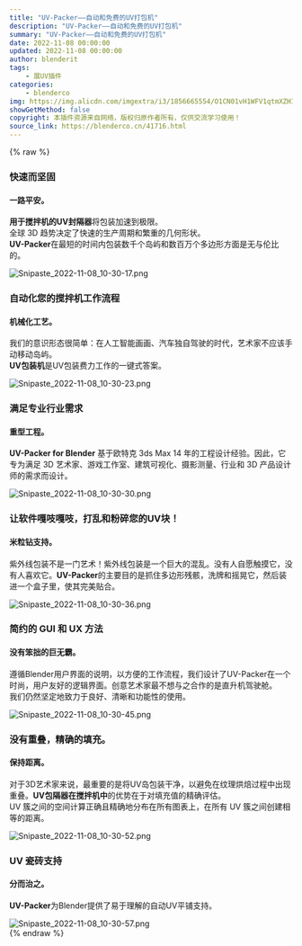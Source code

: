 ```yaml
---
title: "UV-Packer——自动和免费的UV打包机"
description: "UV-Packer——自动和免费的UV打包机"
summary: "UV-Packer——自动和免费的UV打包机"
date: 2022-11-08 00:00:00
updated: 2022-11-08 00:00:00
author: blenderit
tags: 
    - 展UV插件
categories:
    - blenderco
img: https://img.alicdn.com/imgextra/i3/1856665554/O1CN01vH1WFV1qtmXZHIULv_!!1856665554.png
showGetMethod: false
copyright: 本插件资源来自网络，版权归原作者所有，仅供交流学习使用！
source_link: https://blenderco.cn/41716.html
---
```


{% raw %}
<div class="et_pb_row et_pb_row_0">
<div class="et_pb_column et_pb_column_4_4 et_pb_column_0 et_pb_css_mix_blend_mode_passthrough et-last-child">
<div class="et_pb_module et_pb_text et_pb_text_0 et_pb_text_align_left et_pb_bg_layout_light">
<div class="et_pb_text_inner">
<h3>快速而坚固</h3>
</div>
</div>
<div class="et_pb_module et_pb_blurb et_pb_blurb_0 et_pb_text_align_left et_pb_blurb_position_top et_pb_bg_layout_dark">
<div class="et_pb_blurb_content">
<div class="et_pb_blurb_container">
<h4 class="et_pb_module_header">一路平安。</h4>
<div class="et_pb_blurb_description">
<p><strong>用于搅拌机的UV封隔器</strong>将包装加速到极限。<br>
全球 3D 趋势决定了快速的生产周期和繁重的几何形状。<br>
<strong>UV-Packer</strong>在最短的时间内包装数千个岛屿和数百万个多边形方面是无与伦比的。</p>
</div>
</div>
</div>
</div>
<div class="et_pb_module et_pb_image et_pb_image_0"><img src="https://img.alicdn.com/imgextra/i3/1856665554/O1CN01vH1WFV1qtmXZHIULv_!!1856665554.png" alt="Snipaste_2022-11-08_10-30-17.png"></div>
</div>
</div><div class="et_pb_row et_pb_row_1">
<div class="et_pb_column et_pb_column_4_4 et_pb_column_1 et_pb_css_mix_blend_mode_passthrough et-last-child">
<div class="et_pb_module et_pb_text et_pb_text_1 et_pb_text_align_left et_pb_bg_layout_light">
<div class="et_pb_text_inner">
<h3>自动化您的搅拌机工作流程</h3>
</div>
</div>
<div class="et_pb_module et_pb_blurb et_pb_blurb_1 et_pb_text_align_left et_pb_blurb_position_top et_pb_bg_layout_dark">
<div class="et_pb_blurb_content">
<div class="et_pb_blurb_container">
<h4 class="et_pb_module_header">机械化工艺。</h4>
<div class="et_pb_blurb_description">
<p>我们的意识形态很简单：在人工智能画画、汽车独自驾驶的时代，艺术家不应该手动移动岛屿。<br>
<strong>UV包装机</strong>是UV包装费力工作的一键式答案。</p>
</div>
</div>
</div>
</div>
<div class="et_pb_module et_pb_image et_pb_image_1"><img src="https://img.alicdn.com/imgextra/i1/1856665554/O1CN01mpFjbM1qtmXhc0Zfq_!!1856665554.png" alt="Snipaste_2022-11-08_10-30-23.png"></div>
</div>
</div><div class="et_pb_row et_pb_row_2">
<div class="et_pb_column et_pb_column_4_4 et_pb_column_2 et_pb_css_mix_blend_mode_passthrough et-last-child">
<div class="et_pb_module et_pb_text et_pb_text_2 et_pb_text_align_left et_pb_bg_layout_light">
<div class="et_pb_text_inner">
<h3>满足专业行业需求</h3>
</div>
</div>
<div class="et_pb_module et_pb_blurb et_pb_blurb_2 et_pb_text_align_left et_pb_blurb_position_top et_pb_bg_layout_dark">
<div class="et_pb_blurb_content">
<div class="et_pb_blurb_container">
<h4 class="et_pb_module_header">重型工程。</h4>
<div class="et_pb_blurb_description">
<p><strong>UV-Packer for Blender</strong> 基于欧特克 3ds Max 14 年的工程设计经验。因此，它专为满足 3D 艺术家、游戏工作室、建筑可视化、摄影测量、行业和 3D 产品设计师的需求而设计。</p>
</div>
</div>
</div>
</div>
<div class="et_pb_module et_pb_image et_pb_image_2"><img src="https://img.alicdn.com/imgextra/i1/1856665554/O1CN01FnbzwJ1qtmXiMN8oh_!!1856665554.png" alt="Snipaste_2022-11-08_10-30-30.png"></div>
</div>
</div><div class="et_pb_row et_pb_row_3">
<div class="et_pb_column et_pb_column_4_4 et_pb_column_3 et_pb_css_mix_blend_mode_passthrough et-last-child et_pb_column_empty"></div>
</div><div class="et_pb_row et_pb_row_4">
<div class="et_pb_column et_pb_column_4_4 et_pb_column_4 et_pb_css_mix_blend_mode_passthrough et-last-child">
<div class="et_pb_module et_pb_text et_pb_text_3 et_pb_text_align_left et_pb_bg_layout_light">
<div class="et_pb_text_inner">
<h3>让软件嘎吱嘎吱，打乱和粉碎您的UV块！</h3>
</div>
</div>
<div class="et_pb_module et_pb_blurb et_pb_blurb_3 et_pb_text_align_left et_pb_blurb_position_top et_pb_bg_layout_dark">
<div class="et_pb_blurb_content">
<div class="et_pb_blurb_container">
<h4 class="et_pb_module_header">米粒钻支持。</h4>
<div class="et_pb_blurb_description">
<p>紫外线包装不是一门艺术！紫外线包装是一个巨大的混乱。没有人自愿触摸它，没有人喜欢它。<strong>UV-Packer</strong>的主要目的是抓住多边形残骸，洗牌和摇晃它，然后装进一个盒子里，使其完美贴合。</p>
</div>
</div>
</div>
</div>
<div class="et_pb_module et_pb_image et_pb_image_3"><img src="https://img.alicdn.com/imgextra/i1/1856665554/O1CN01YpGixe1qtmXiMPgke_!!1856665554.png" alt="Snipaste_2022-11-08_10-30-36.png"></div>
</div>
</div><div class="et_pb_row et_pb_row_5">
<div class="et_pb_column et_pb_column_4_4 et_pb_column_5 et_pb_css_mix_blend_mode_passthrough et-last-child">
<div class="et_pb_module et_pb_text et_pb_text_4 et_pb_text_align_left et_pb_bg_layout_light">
<div class="et_pb_text_inner">
<h3>简约的 GUI 和 UX 方法</h3>
</div>
</div>
<div class="et_pb_module et_pb_blurb et_pb_blurb_4 et_pb_text_align_left et_pb_blurb_position_top et_pb_bg_layout_dark">
<div class="et_pb_blurb_content">
<div class="et_pb_blurb_container">
<h4 class="et_pb_module_header">没有笨拙的巨无霸。</h4>
<div class="et_pb_blurb_description">
<p>遵循Blender用户界面的说明，以方便的工作流程，我们设计了UV-Packer在一个时尚，用户友好的逻辑界面。创意艺术家最不想与之合作的是直升机驾驶舱。<br>
我们仍然坚定地致力于良好、清晰和功能性的使用。</p>
</div>
</div>
</div>
</div>
<div class="et_pb_module et_pb_image et_pb_image_4"><img src="https://img.alicdn.com/imgextra/i1/1856665554/O1CN018ZBSFJ1qtmXjYLMK4_!!1856665554.png" alt="Snipaste_2022-11-08_10-30-45.png"></div>
</div>
</div><div class="et_pb_row et_pb_row_6">
<div class="et_pb_column et_pb_column_4_4 et_pb_column_6 et_pb_css_mix_blend_mode_passthrough et-last-child">
<div class="et_pb_module et_pb_text et_pb_text_5 et_pb_text_align_left et_pb_bg_layout_light">
<div class="et_pb_text_inner">
<h3>没有重叠，精确的填充。</h3>
</div>
</div>
<div class="et_pb_module et_pb_blurb et_pb_blurb_5 et_pb_text_align_left et_pb_blurb_position_top et_pb_bg_layout_dark">
<div class="et_pb_blurb_content">
<div class="et_pb_blurb_container">
<h4 class="et_pb_module_header">保持距离。</h4>
<div class="et_pb_blurb_description">
<p>对于3D艺术家来说，最重要的是将UV岛包装干净，以避免在纹理烘焙过程中出现重叠。<strong>UV包隔器在搅拌机中</strong>的优势在于对填充值的精确评估。<br>
UV 簇之间的空间计算正确且精确地分布在所有图表上，在所有 UV 簇之间创建相等的距离。</p>
</div>
</div>
</div>
</div>
<div class="et_pb_module et_pb_image et_pb_image_5"><img src="https://img.alicdn.com/imgextra/i1/1856665554/O1CN017XIN1R1qtmXcEGGAF_!!1856665554.png" alt="Snipaste_2022-11-08_10-30-52.png"></div>
</div>
</div><div class="et_pb_row et_pb_row_7">
<div class="et_pb_column et_pb_column_4_4 et_pb_column_7 et_pb_css_mix_blend_mode_passthrough et-last-child">
<div class="et_pb_module et_pb_text et_pb_text_6 et_pb_text_align_left et_pb_bg_layout_light">
<div class="et_pb_text_inner">
<h3>UV 瓷砖支持</h3>
</div>
</div>
<div class="et_pb_module et_pb_blurb et_pb_blurb_6 et_pb_text_align_left et_pb_blurb_position_top et_pb_bg_layout_dark">
<div class="et_pb_blurb_content">
<div class="et_pb_blurb_container">
<h4 class="et_pb_module_header">分而治之。</h4>
<div class="et_pb_blurb_description">
<p><span class="md-pair-s md-expand"><strong><span class="md-plain">UV-Packer</span></strong></span><span class="md-plain md-expand">为Blender提供了易于理解的自动UV平铺支持。</span></p>
</div>
</div>
</div>
</div>
<div class="et_pb_module et_pb_image et_pb_image_6"><img src="https://img.alicdn.com/imgextra/i3/1856665554/O1CN016CZrvl1qtmXdEse0A_!!1856665554.png" alt="Snipaste_2022-11-08_10-30-57.png"></div>
</div>
</div>
<div style="display: none">blenderco</div>
{% endraw %}